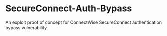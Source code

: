 # SecureConnect-Auth-Bypass
An exploit proof of concept for ConnectWise SecureConnect authentication bypass vulnerability.
